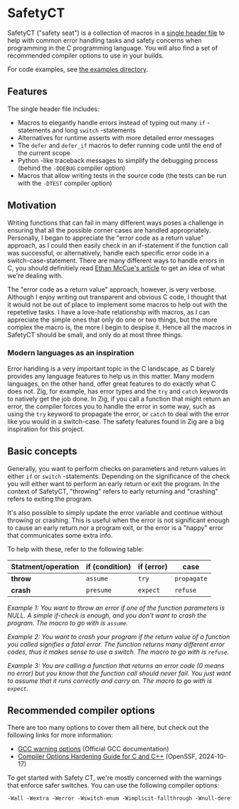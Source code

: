 # SafetyCT

SafetyCT ("safety seat") is a collection of macros in a [single header file](safetyct.h) to help with common error handling tasks and safety concerns when programming in the C programming language. You will also find a set of recommended compiler options to use in your builds.

For code examples, see [the examples directory](./examples).

## Features

The single header file includes:

- Macros to elegantly handle errors instead of typing out many `if` -statements and long `switch` -statements
- Alternatives for runtime asserts with more detailed error messages
- The `defer` and `defer_if` macros to defer running code until the end of the current scope
- Python -like traceback messages to simplify the debugging process (behind the `-DDEBUG` compiler option)
- Macros that allow writing tests in the source code (the tests can be run with the `-DTEST` compiler option)

## Motivation

Writing functions that can fail in many different ways poses a challenge in ensuring that all the possible corner cases are handled appropriately.
Personally, I began to appreciate the "error code as a return value" approach, as I could then easily check in an if-statement if the function call was successful,
or alternatively, handle each specific error code in a switch-case-statement. There are many different ways to handle errors in C, you should definitiely read [Ethan McCue's article][3] to get an idea of what we're dealing with.

The "error code as a return value" approach, however, is very verbose. Although I enjoy writing out transparent and obvious C code, I thought that it would not be out of place to implement some macros to help out with the repetetive tasks. I have a love-hate relationship with macros, as I can appreciate the simple ones that only do one or two things, but the more complex the macro is, the more I begin to despise it. Hence all the macros in SafetyCT should be small, and only do at most three things.

### Modern languages as an inspiration

Error handling is a very important topic in the C landscape, as C barely provides any language features to help us in this matter. Many modern languages, on the other hand, offer great features to do exactly what C does not. Zig, for example, has error types and the `try` and `catch` keywords to natively get the job done. In Zig, if you call a function that might return an error, the compiler forces you to handle the error in some way, such as using the `try` keyword to propagate the error, or `catch` to deal with the error like you would in a switch-case. The safety features found in Zig are a big inspiration for this project.

## Basic concepts

Generally, you want to perform checks on parameters and return values in either `if` or `switch` -statements. Depending on the significance of the check you will either want to perform an early return or exit the program. In the context of SafetyCT, "throwing" refers to early returning and "crashing" refers to exiting the program.

It's also possible to simply update the error variable and continue without throwing or crashing. This is useful when the error is not significant enough to cause an early return nor a program exit, or the error is a "happy" error that communicates some extra info.

To help with these, refer to the following table:

|Statment/operation|if (condition)|if (error)|case|
|-|-|-|-|
|**throw**|`assume`|`try`|`propagate`|
|**crash**|`presume`|`expect`|`refuse`|

*Example 1: You want to throw an error if one of the function parameters is NULL. A simple if-check is enough, and you don't want to crash the program. The macro to go with is `assume`.*

*Example 2: You want to crash your program if the return value of a function you called signifies a fatal error. The function returns many different error codes, thus it makes sense to use a switch. The macro to go with is `refuse`.*

*Example 3: You are calling a function that returns an error code (0 means no error) but you know that the function call should never fail. You just want to assume that it runs correctly and carry on. The macro to go with is `expect`.*

## Recommended compiler options

There are too many options to cover them all here, but check out the following links for more information:

- [GCC warning options][1] (Official GCC documentation)
- [Compiler Options Hardening Guide for C and C++][2] (OpenSSF, 2024-10-17)

To get started with Safety CT, we're mostly concerned with the warnings that enforce safer switches. You can use the following compiler options:

```txt
-Wall -Wextra -Werror -Wswitch-enum -Wimplicit-fallthrough -Wnull-dereference -Wshadow
```

[1]: https://gcc.gnu.org/onlinedocs/gcc/Warning-Options.html
[2]: https://best.openssf.org/Compiler-Hardening-Guides/Compiler-Options-Hardening-Guide-for-C-and-C++.html
[3]: https://mccue.dev/pages/7-27-22-c-errors
[4]: https://fsharpforfunandprofit.com/rop/
